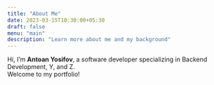 ```yaml
---
title: "About Me"
date: 2023-03-15T10:30:00+05:30
draft: false
menu: "main"
description: "Learn more about me and my background"
---
```


Hi, I’m **Antoan Yosifov**, a software developer specializing in Backend Development, Y, and Z.  
Welcome to my portfolio!

